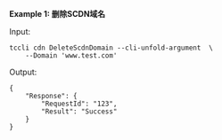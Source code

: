 **Example 1: 删除SCDN域名**



Input: 

```
tccli cdn DeleteScdnDomain --cli-unfold-argument  \
    --Domain 'www.test.com'
```

Output: 
```
{
    "Response": {
        "RequestId": "123",
        "Result": "Success"
    }
}
```

